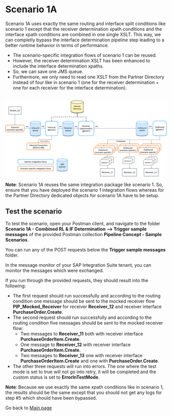 # Scenario 1A

Scenario 1A uses exactly the same routing and interface split conditions like scenario 1
except that the receiver determination xpath conditions and the interface xpath conditions are combined in one single XSLT.
This way, we can completly bypass the interface determination pipeline step leading to a better runtime behavior in terms of performance.
- The scenario-specific integration flows of scenario 1 can be reused.
- However, the receiver determination XSLT has been enhanced to include the interface determination xpaths.
- So, we can save one JMS queue.
- Furthermore, we only need to read one XSLT from the Partner Directory instead of four like in scenario 1 (one for the receiver determination + one for each receiver for the interface determination).

<br>![](/images/Scenario_1A.png)

**Note**: Scenario 1A reuses the same integration package like scenario 1.
So, ensure that you have deployed the scenario 1 integration flows whereas for the Partner Directory dedicated objects for scenario 1A have to be setup.

## Test the scenario
To test the scenario, open your Postman client, and navigate to the folder **Scenario 1A - Combined RL & IF Determination --> Trigger sample messages** of the provided Postman collection **Pipeline Concept - Sample Scenarios**.

You can run any of the POST requests below the **Trigger sample messages** folder.

In the message monitor of your SAP Integration Suite tenant, you can monitor the messages which were exchanged.

If you run through the provided requests, they should result into the following:
- The first request should run successfully and according to the routing condition one message should be sent to the mocked receiver flow **PIP_Mocked_Receiver** for receiver **Receiver_12** and receiver interface **PurchaseOrder.Create**.
- The second request should run successfully and according to the routing condition five messages should be sent to the mocked receiver flow:
  - Two messages to **Receiver_11** both with receiver interface **PurchaseOrderItem.Create**.
  - One message to **Receiver_12** with receiver interface **PurchaseOrderItem.Create**.
  - Two messages to **Receiver_13** one with receiver interface **PurchaseOrderItem.Create** and one with **PurchaseOrder.Create**. 
- The other three requests will run into errors. The one where the test mode is set to true will not go into retry, it will be completed and the custom status is set to **ErrorInTestMode**.

**Note**: Because we use exactly the same xpath conditions like in scenario 1, the results should be the same except that you should not get any logs for step #5 which should have been bypassed.

Go back to [Main page](../../README.md)
